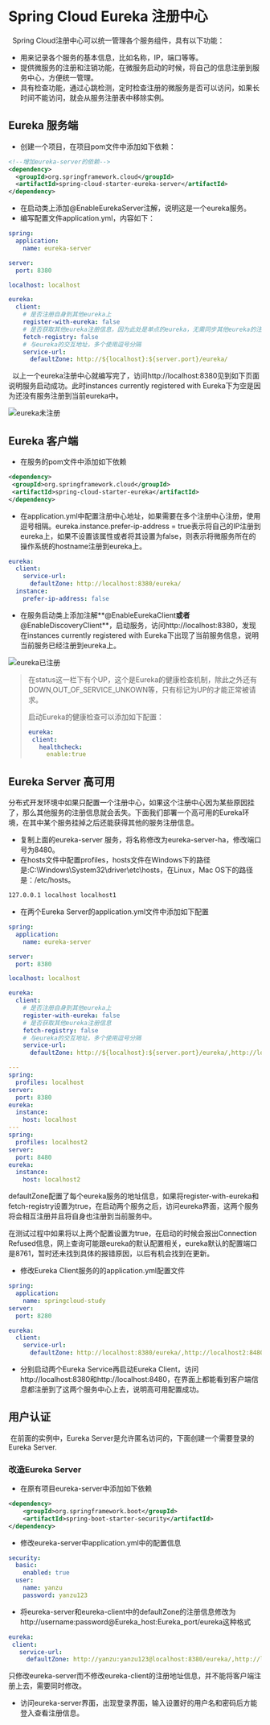 # Spring Cloud Eureka 注册中心

&nbsp;&nbsp;Spring Cloud注册中心可以统一管理各个服务组件，具有以下功能：

- 用来记录各个服务的基本信息，比如名称，IP，端口等等。
- 提供微服务的注册和注销功能，在微服务启动的时候，将自己的信息注册到服务中心，方便统一管理。
- 具有检查功能，通过心跳检测，定时检查注册的微服务是否可以访问，如果长时间不能访问，就会从服务注册表中移除实例。

## Eureka 服务端

- 创建一个项目，在项目pom文件中添加如下依赖：

```xml
<!--增加eureka-server的依赖-->
<dependency>
  <groupId>org.springframework.cloud</groupId>
  <artifactId>spring-cloud-starter-eureka-server</artifactId>
</dependency>
```

- 在启动类上添加@EnableEurekaServer注解，说明这是一个eureka服务。
- 编写配置文件application.yml，内容如下：

```yaml
spring:
  application:
    name: eureka-server

server:
  port: 8380

localhost: localhost

eureka:
  client:
    # 是否注册自身到其他eureka上
    register-with-eureka: false
    # 是否获取其他eureka注册信息，因为此处是单点的eureka，无需同步其他eureka的注册信息
    fetch-registry: false
    # 与eureka的交互地址，多个使用逗号分隔
    service-url:
      defaultZone: http://${localhost}:${server.port}/eureka/
```

&nbsp;&nbsp;以上一个eureka注册中心就编写完了，访问http://localhost:8380见到如下页面说明服务启动成功。此时instances currently registered with Eureka下为空是因为还没有服务注册到当前eureka中。

![eureka未注册](/Users/Jeremy/Documents/公众号/image/eureka未注册.png)

## Eureka 客户端

- 在服务的pom文件中添加如下依赖

```xml
<dependency> 
 <groupId>org.springframework.cloud</groupId>
 <artifactId>spring-cloud-starter-eureka</artifactId>
</dependency>
```

- 在application.yml中配置注册中心地址，如果需要在多个注册中心注册，使用逗号相隔。eureka.instance.prefer-ip-address = true表示将自己的IP注册到eureka上，如果不设置该属性或者将其设置为false，则表示将微服务所在的操作系统的hostname注册到eureka上。

```yml
eureka:
  client:
    service-url:
      defaultZone: http://localhost:8380/eureka/
  instance:
    prefer-ip-address: false
```

- 在服务启动类上添加注解**@EnableEurekaClient**或者**@EnableDiscoveryClient**，启动服务，访问http://localhost:8380，发现在instances currently registered with Eureka下出现了当前服务信息，说明当前服务已经注册到eureka上。

![eureka已注册](/Users/Jeremy/Documents/公众号/image/eureka已注册.png)

>在status这一栏下有个UP，这个是Eureka的健康检查机制，除此之外还有DOWN,OUT_OF_SERVICE_UNKOWN等，只有标记为UP的才能正常被请求。
>
>启动Eureka的健康检查可以添加如下配置：
>
>```yaml
>eureka:
>  client:
>    healthcheck:
>      enable:true
>```
>
>

## Eureka Server 高可用

​      分布式开发环境中如果只配置一个注册中心，如果这个注册中心因为某些原因挂了，那么其他服务的注册信息就会丢失。下面我们部署一个高可用的Eureka环境，在其中某个服务挂掉之后还能获得其他的服务注册信息。

- 复制上面的eureka-server 服务，将名称修改为eureka-server-ha，修改端口号为8480。
- 在hosts文件中配置profiles，hosts文件在Windows下的路径是:C:\Windows\System32\driver\etc\hosts，在Linux，Mac OS下的路径是：/etc/hosts。

```xml
127.0.0.1 localhost localhost1
```

- 在两个Eureka Server的application.yml文件中添加如下配置

```yaml
spring:
  application:
    name: eureka-server

server:
  port: 8380

localhost: localhost

eureka:
  client:
    # 是否注册自身到其他eureka上
    register-with-eureka: false
    # 是否获取其他eureka注册信息
    fetch-registry: false
    # 与eureka的交互地址，多个使用逗号分隔
    service-url:
      defaultZone: http://${localhost}:${server.port}/eureka/,http://localhost2:8480/eureka/

---
spring:
  profiles: localhost
server:
  port: 8380
eureka:
  instance:
    host: localhost
---
spring:
  profiles: localhost2
server:
  port: 8480
eureka:
  instance:
    host: localhost2
```

​      defaultZone配置了每个eureka服务的地址信息，如果将register-with-eureka和fetch-registry设置为true，在启动两个服务之后，访问eureka界面，这两个服务将会相互注册并且将自身也注册到当前服务中。

​      在测试过程中如果将以上两个配置设置为true，在启动的时候会报出Connection Refused信息，网上查询可能跟eureka的默认配置相关，eureka默认的配置端口是8761，暂时还未找到具体的报错原因，以后有机会找到在更新。

-  修改Eureka Client服务的的application.yml配置文件

```yaml
spring:
  application:
    name: springcloud-study
server:
  port: 8280

eureka:
  client:
    service-url:
      defaultZone: http://localhost:8380/eureka/,http://localhost2:8480/eureka/

```

- 分别启动两个Eureka Service再启动Eureka Client，访问http://localhost:8380和http://localhost:8480，在界面上都能看到客户端信息都注册到了这两个服务中心上去，说明高可用配置成功。

## 用户认证

​      在前面的实例中，Eureka Server是允许匿名访问的，下面创建一个需要登录的Eureka Server.

### 改造Eureka Server

- 在原有项目eureka-server中添加如下依赖

```xml
<dependency>
	<groupId>org.springframework.boot</groupId>
	<artifactId>spring-boot-starter-security</artifactId>
</dependency>
```

- 修改eureka-server中application.yml中的配置信息

```yml
security:
  basic:
    enabled: true
  user:
    name: yanzu
    password: yanzu123
```

- 将eureka-server和eureka-client中的defaultZone的注册信息修改为http://username:password@Eureka_host:Eureka_port/eureka这种格式

```yaml
eureka:
 client:
   service-url:
     defaultZone: http://yanzu:yanzu123@localhost:8380/eureka/,http://localhost2:8480/eureka/
```

​      只修改eureka-server而不修改eureka-client的注册地址信息，并不能将客户端注册上去，需要同时修改。

- 访问eureka-server界面，出现登录界面，输入设置好的用户名和密码后方能登入查看注册信息。